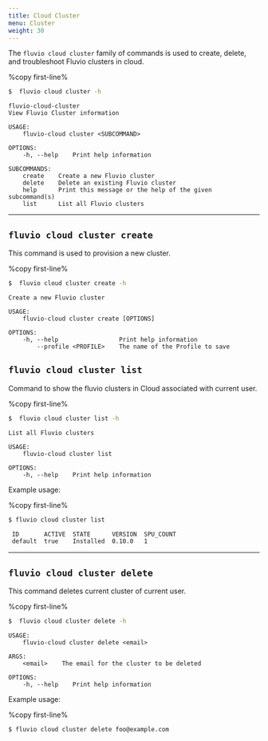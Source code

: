 ```yaml
---
title: Cloud Cluster
menu: Cluster
weight: 30
---
```


The `fluvio cloud cluster` family of commands is used to create, delete, and troubleshoot Fluvio clusters in cloud.

%copy first-line%
```bash
$  fluvio cloud cluster -h
```

```
fluvio-cloud-cluster 
View Fluvio Cluster information

USAGE:
    fluvio-cloud cluster <SUBCOMMAND>

OPTIONS:
    -h, --help    Print help information

SUBCOMMANDS:
    create    Create a new Fluvio cluster
    delete    Delete an existing Fluvio cluster
    help      Print this message or the help of the given subcommand(s)
    list      List all Fluvio clusters
```

---

## `fluvio cloud cluster create`

This command is used to provision a new cluster.

%copy first-line%
```bash
$  fluvio cloud cluster create -h
```

```
Create a new Fluvio cluster

USAGE:
    fluvio-cloud cluster create [OPTIONS]

OPTIONS:
    -h, --help                 Print help information
        --profile <PROFILE>    The name of the Profile to save
```

## `fluvio cloud cluster list`

Command to show the fluvio clusters in Cloud associated with current user.

%copy first-line%
```bash
$  fluvio cloud cluster list -h
```

```
List all Fluvio clusters

USAGE:
    fluvio-cloud cluster list

OPTIONS:
    -h, --help    Print help information
```

Example usage:

%copy first-line%
```bash
$ fluvio cloud cluster list

 ID       ACTIVE  STATE      VERSION  SPU_COUNT 
 default  true    Installed  0.10.0   1         
```

---

## `fluvio cloud cluster delete`


This command deletes current cluster of current user.

%copy first-line%
```bash
$  fluvio cloud cluster delete -h
```

```
USAGE:
    fluvio-cloud cluster delete <email>

ARGS:
    <email>    The email for the cluster to be deleted

OPTIONS:
    -h, --help    Print help information
```

Example usage:

%copy first-line%
```bash
$ fluvio cloud cluster delete foo@example.com
```
